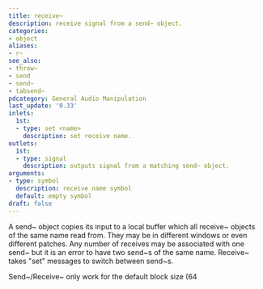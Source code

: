 ```yaml
---
title: receive~
description: receive signal from a send~ object.
categories:
- object
aliases:
- r~
see_also:
- throw~
- send
- send~
- tabsend~
pdcategory: General Audio Manipulation
last_update: '0.33'
inlets:
  1st:
  - type: set <name>
    description: set receive name.
outlets:
  1st:
  - type: signal
    description: outputs signal from a matching send~ object.
arguments:
- type: symbol
  description: receive name symbol 
  default: empty symbol
draft: false
---
```

A send~ object copies its input to a local buffer which all receive~ objects of the same name read from. They may be in different windows or even different patches. Any number of receives may be associated with one send~ but it is an error to have two send~s of the same name. Receive~ takes "set" messages to switch between send~s.

Send~/Receive~ only work for the default block size (64